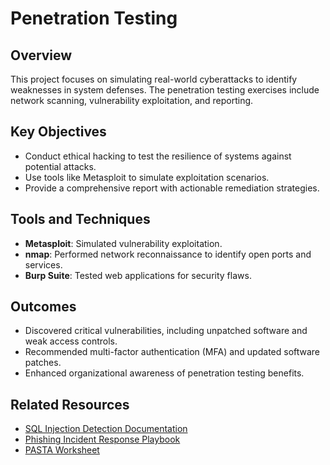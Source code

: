 # Penetration Testing

## Overview
This project focuses on simulating real-world cyberattacks to identify weaknesses in system defenses. The penetration testing exercises include network scanning, vulnerability exploitation, and reporting.

## Key Objectives
- Conduct ethical hacking to test the resilience of systems against potential attacks.
- Use tools like Metasploit to simulate exploitation scenarios.
- Provide a comprehensive report with actionable remediation strategies.

## Tools and Techniques
- **Metasploit**: Simulated vulnerability exploitation.
- **nmap**: Performed network reconnaissance to identify open ports and services.
- **Burp Suite**: Tested web applications for security flaws.

## Outcomes
- Discovered critical vulnerabilities, including unpatched software and weak access controls.
- Recommended multi-factor authentication (MFA) and updated software patches.
- Enhanced organizational awareness of penetration testing benefits.

## Related Resources
- [SQL Injection Detection Documentation](https://github.com/JLSecOps/JLcyberfortress/blob/main/projects/penetration-testing/Apply%20filters%20to%20SQL%20queries.md)
- [Phishing Incident Response Playbook](https://github.com/JLSecOps/JLcyberfortress/blob/main/incident-response/Phishing%20incident%20response%20playbook.md)
- [PASTA Worksheet](https://github.com/JLSecOps/JLcyberfortress/blob/main/labs/PASTA%20worksheet.md)
